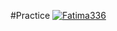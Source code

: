 #Practice
[![Fatima336](https://circleci.com/gh/Fatima336/Test1.svg?style=svg)](https://app.circleci.com/pipelines/github/Fatima336/testgithub?branch=circleci-project-setup)
